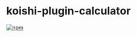 # koishi-plugin-calculator

[![npm](https://img.shields.io/npm/v/koishi-plugin-calculator?style=flat-square)](https://www.npmjs.com/package/koishi-plugin-calculator)



